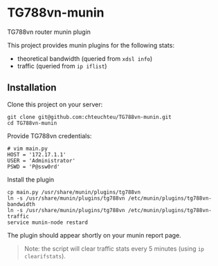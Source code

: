 # TG788vn-munin
TG788vn router munin plugin

This project provides munin plugins for the following stats:

- theoretical bandwidth (queried from `xdsl info`)
- traffic (queried from `ip iflist`)

## Installation
Clone this project on your server:

    git clone git@github.com:chteuchteu/TG788vn-munin.git
    cd TG788vn-munin

Provide TG788vn credentials:

    # vim main.py
    HOST = '172.17.1.1'
    USER = 'Administrator'
    PSWD = 'P@ssw0rd'

Install the plugin

    cp main.py /usr/share/munin/plugins/tg788vn
    ln -s /usr/share/munin/plugins/tg788vn /etc/munin/plugins/tg788vn-bandwidth
    ln -s /usr/share/munin/plugins/tg788vn /etc/munin/plugins/tg788vn-traffic
    service munin-node restard

The plugin should appear shortly on your munin report page.

> Note: the script will clear traffic stats every 5 minutes (using `ip clearifstats`).
